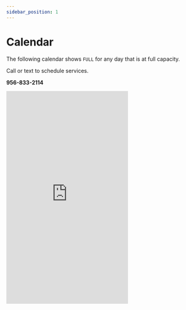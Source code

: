 ```yaml
---
sidebar_position: 1
---
```

# Calendar
The following calendar shows `FULL` for any day that is at full capacity.

Call or text to schedule services.

**956-833-2114** 

<iframe 
frameborder="0"
height="560"
scrolling="no"
src="https://calendar.google.com/calendar/embed?height=560&wkst=2&bgcolor=%23ffffff&ctz=America%2FNew_York&mode=AGENDA&src=YjkzMTJkNDkzNTQ5NWFiN2EzZDUyZjBkYmZiNGNiNjJmMTdhMGMwMDFmZjRhMTZhYzU1NTE5OGE5MTViZjllNkBncm91cC5jYWxlbmRhci5nb29nbGUuY29t&color=%23F4511E"
width="320"
/>
